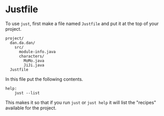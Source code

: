 # Justfile

To use `just`, first make a file named `Justfile` and put it at the top of your project.

```text,no_run
project/
  dan.da.dan/
    src/
      module-info.java
      characters/
        MoMo.java
        JiJi.java
  Justfile
```

In this file put the following contents.

```justfile,no_run
help:
    just --list
```

This makes it so that if you run `just` or `just help`
it will list the "recipes" available for the project.